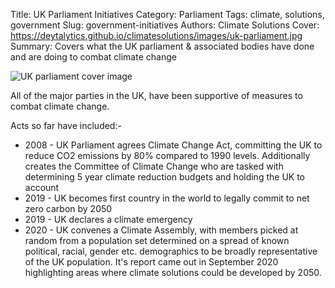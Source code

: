 Title: UK Parliament Initiatives
Category: Parliament
Tags: climate, solutions, government
Slug: government-initiatives
Authors: Climate Solutions
Cover: https://deytalytics.github.io/climatesolutions/images/uk-parliament.jpg
Summary: Covers what the UK parliament & associated bodies have done and are doing to combat climate change

![UK parliament cover image](https://deytalytics.github.io/climatesolutions/images/uk-parliament.jpg)

All of the major parties in the UK, have been supportive of measures to combat climate change.

Acts so far have included:-

* 2008 - UK Parliament agrees Climate Change Act, committing the UK to reduce CO2 emissions by 80% compared to 1990 levels. Additionally creates the Committee of Climate Change who are tasked with determining 5 year climate reduction budgets and holding the UK to account
* 2019 - UK becomes first country in the world to legally commit to net zero carbon by 2050
* 2019 - UK declares a climate emergency
* 2020 - UK convenes a Climate Assembly, with members picked at random from a population set determined on a spread of known political, racial, gender etc. demographics to be broadly representative of the UK population. It's report came out in September 2020 highlighting areas where climate solutions could be developed by 2050.



